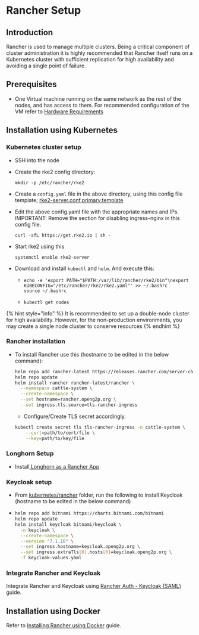 # Rancher Setup

## Introduction

Rancher is used to manage multiple clusters. Being a critical component of cluster administration it is highly recommended that Rancher itself runs on a Kubernetes cluster with sufficient replication for high availability and avoiding a single point of failure.

## Prerequisites

* One Virtual machine running on the same network as the rest of the nodes, and has access to them. For recommended configuration of the VM refer to [Hardware Requirements](../../guides/deployment-guide/deployment-on-kubernetes/k8s-infrastructure-setup/k8s-cluster-requirements.md)

## Installation using Kubernetes

### Kubernetes cluster setup

* SSH into the node
*   Create the rke2 config directory:

    ```
    mkdir -p /etc/rancher/rke2
    ```
* Create a `config.yaml` file in the above directory, using this config file template; [rke2-server.conf.primary.template](https://github.com/OpenG2P/openg2p-deployment/blob/main/kubernetes/rke2/rke2-server.conf.primary.template)
*   Edit the above config.yaml file with the appropriate names and IPs. IMPORTANT: Remove the section for disabling ingress-nginx in this config file.

    ```
    curl -sfL https://get.rke2.io | sh -
    ```
*   Start rke2 using this

    ```
    systemctl enable rke2-server
    ```
* Download and install `kubectl` and `helm`. And execute this:&#x20;
  * ```
    echo -e 'export PATH="$PATH:/var/lib/rancher/rke2/bin"\nexport KUBECONFIG="/etc/rancher/rke2/rke2.yaml"' >> ~/.bashrc
    source ~/.bashrc
    ```
  * ```
    kubectl get nodes
    ```

{% hint style="info" %}
It is recommended to set up a double-node cluster for high availability. However, for the non-production environments, you may create a single node cluster to conserve resources
{% endhint %}

### Rancher installation

*   To install Rancher use this (hostname to be edited in the below command):

    ```bash
    helm repo add rancher-latest https://releases.rancher.com/server-charts/latest
    helm repo update
    helm install rancher rancher-latest/rancher \
      --namespace cattle-system \
      --create-namespace \
      --set hostname=rancher.openg2p.org \
      --set ingress.tls.source=tls-rancher-ingress
    ```

    * Configure/Create TLS secret accordingly.

    ```bash
    kubectl create secret tls tls-rancher-ingress -n cattle-system \
        --cert=path/to/cert/file \
        --key=path/to/key/file
    ```

### Longhorn Setup

* Install[ Longhorn as a Rancher App](https://longhorn.io/docs/1.3.2/deploy/install/install-with-rancher/)

### Keycloak setup

* From [kubernetes/rancher](https://github.com/OpenG2P/openg2p-deployment/tree/main/kubernetes/rancher) folder, run the following to install Keycloak (hostname to be edited in the below command)
* ```bash
  helm repo add bitnami https://charts.bitnami.com/bitnami
  helm repo update
  helm install keycloak bitnami/keycloak \
    -n keycloak \
    --create-namespace \
    --version "7.1.18" \
    --set ingress.hostname=keycloak.openg2p.org \
    --set ingress.extraTls[0].hosts[0]=keycloak.openg2p.org \
    -f keycloak-values.yaml
  ```

### Integrate Rancher and Keycloak

Integrate Rancher and Keycloak using [Rancher Auth - Keycloak (SAML)](https://docs.ranchermanager.rancher.io/how-to-guides/new-user-guides/authentication-permissions-and-global-configuration/authentication-config/configure-keycloak-saml) guide.

## Installation using Docker

Refer to [Installing Rancher using Docker](https://ranchermanager.docs.rancher.com/getting-started/installation-and-upgrade/other-installation-methods/rancher-on-a-single-node-with-docker) guide.
